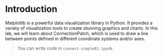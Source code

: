 # Introduction

Matplotlib is a powerful data visualization library in Python. It provides a variety of visualization tools to create stunning graphics and charts. In this lab, we will learn about ConnectionPatch, which is used to draw a line between points defined in different coordinate systems and/or axes.

> You can write code in `connect-simple01.ipynb`.
